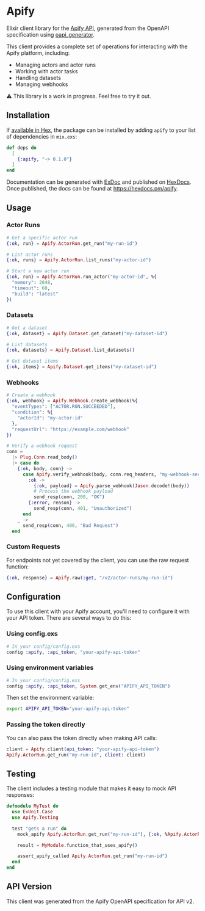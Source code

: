 # Apify

Elixir client library for the [Apify API](https://docs.apify.com/api/v2), generated from the OpenAPI specification using [oapi_generator](https://github.com/aj-foster/open-api-generator).

This client provides a complete set of operations for interacting with the Apify platform, including:

- Managing actors and actor runs
- Working with actor tasks
- Handling datasets
- Managing webhooks

⚠️ This library is a work in progress.  Feel free to try it out.

## Installation

If [available in Hex](https://hex.pm/docs/publish), the package can be installed
by adding `apify` to your list of dependencies in `mix.exs`:

```elixir
def deps do
  [
    {:apify, "~> 0.1.0"}
  ]
end
```

Documentation can be generated with [ExDoc](https://github.com/elixir-lang/ex_doc)
and published on [HexDocs](https://hexdocs.pm). Once published, the docs can
be found at <https://hexdocs.pm/apify>.

## Usage

### Actor Runs

```elixir
# Get a specific actor run
{:ok, run} = Apify.ActorRun.get_run("my-run-id")

# List actor runs
{:ok, runs} = Apify.ActorRun.list_runs("my-actor-id")

# Start a new actor run
{:ok, run} = Apify.ActorRun.run_actor("my-actor-id", %{
  "memory": 2048,
  "timeout": 60,
  "build": "latest"
})
```

### Datasets

```elixir
# Get a dataset
{:ok, dataset} = Apify.Dataset.get_dataset("my-dataset-id")

# List datasets
{:ok, datasets} = Apify.Dataset.list_datasets()

# Get dataset items
{:ok, items} = Apify.Dataset.get_items("my-dataset-id")
```

### Webhooks

```elixir
# Create a webhook
{:ok, webhook} = Apify.Webhook.create_webhook(%{
  "eventTypes": ["ACTOR.RUN.SUCCEEDED"],
  "condition": %{
    "actorId": "my-actor-id"
  },
  "requestUrl": "https://example.com/webhook"
})

# Verify a webhook request
conn =
  |> Plug.Conn.read_body()
  |> case do
    {:ok, body, conn} ->
      case Apify.verify_webhook(body, conn.req_headers, "my-webhook-secret") do
        :ok ->
          {:ok, payload} = Apify.parse_webhook(Jason.decode!(body))
          # Process the webhook payload
          send_resp(conn, 200, "OK")
        {:error, reason} ->
          send_resp(conn, 401, "Unauthorized")
      end
    _ ->
      send_resp(conn, 400, "Bad Request")
  end
```

### Custom Requests

For endpoints not yet covered by the client, you can use the raw request function:

```elixir
{:ok, response} = Apify.raw(:get, "/v2/actor-runs/my-run-id")
```

## Configuration

To use this client with your Apify account, you'll need to configure it with your API token. There are several ways to do this:

### Using config.exs

```elixir
# In your config/config.exs
config :apify, :api_token, "your-apify-api-token"
```

### Using environment variables

```elixir
# In your config/config.exs
config :apify, :api_token, System.get_env("APIFY_API_TOKEN")
```

Then set the environment variable:

```bash
export APIFY_API_TOKEN="your-apify-api-token"
```

### Passing the token directly

You can also pass the token directly when making API calls:

```elixir
client = Apify.client(api_token: "your-apify-api-token")
Apify.ActorRun.get_run("my-run-id", client: client)
```

## Testing

The client includes a testing module that makes it easy to mock API responses:

```elixir
defmodule MyTest do
  use ExUnit.Case
  use Apify.Testing

  test "gets a run" do
    mock_apify Apify.ActorRun.get_run("my-run-id"), {:ok, %Apify.ActorRun{id: "my-run-id"}}

    result = MyModule.function_that_uses_apify()

    assert_apify_called Apify.ActorRun.get_run("my-run-id")
  end
end
```

## API Version

This client was generated from the Apify OpenAPI specification for API v2.
